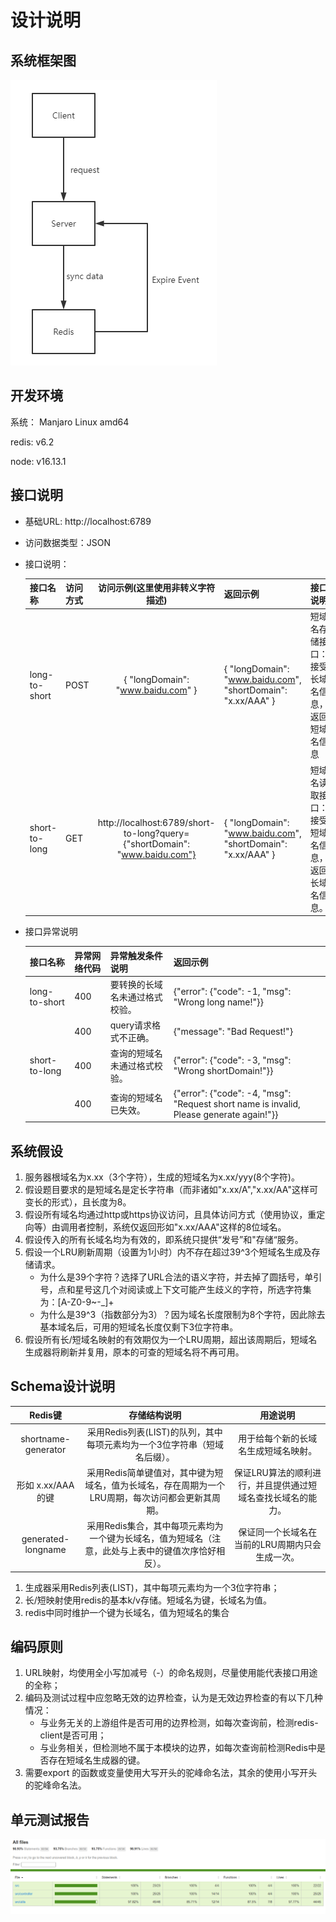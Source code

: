 # 设计说明

## 系统框架图

![架构图](./框架示意图.png)

## 开发环境

系统： Manjaro Linux amd64

redis:   v6.2

node:   v16.13.1



## 接口说明

- 基础URL: http://localhost:6789

- 访问数据类型：JSON

- 接口说明：

  | 接口名称      | 访问方式 |               访问示例(这里使用非转义字符描述)               | 返回示例                                                     | 接口说明                                         |
  | ------------- | -------- | :----------------------------------------------------------: | ------------------------------------------------------------ | ------------------------------------------------ |
  | long-to-short | POST     |              { "longDomain": "www.baidu.com" }               | { "longDomain": "www.baidu.com", "shortDomain": "x.xx/AAA" } | 短域名存储接口：接受长域名信息，返回短域名信息   |
  | short-to-long | GET      | http://localhost:6789/short-to-long?query={"shortDomain": "www.baidu.com"} | { "longDomain": "www.baidu.com", "shortDomain": "x.xx/AAA" } | 短域名读取接口：接受短域名信息，返回长域名信息。 |

- 接口异常说明

  | 接口名称      | 异常网络代码 | 异常触发条件说明               | 返回示例                                                     |
  | ------------- | ------------ | ------------------------------ | ------------------------------------------------------------ |
  | long-to-short | 400          | 要转换的长域名未通过格式校验。 | {"error": {"code": -1, "msg": "Wrong long name!"}}           |
  |               | 400          | query请求格式不正确。          | {"message": "Bad Request!"}                                  |
  | short-to-long | 400          | 查询的短域名未通过格式校验。   | {"error": {"code": -3, "msg": "Wrong shortDomain!"}}         |
  |               | 400          | 查询的短域名已失效。           | {"error": {"code": -4, "msg": "Request short name is invalid, Please generate again!"}} |
  
  

## 系统假设
1. 服务器根域名为x.xx（3个字符），生成的短域名为x.xx/yyy(8个字符)。
2. 假设题目要求的是短域名是定长字符串（而非诸如"x.xx/A","x.xx/AA"这样可变长的形式），且长度为8。
3. 假设所有域名均通过http或https协议访问，且具体访问方式（使用协议，重定向等）由调用者控制，系统仅返回形如"x.xx/AAA"这样的8位域名。
4. 假设传入的所有长域名均为有效的，即系统只提供“发号”和"存储“服务。
5. 假设一个LRU刷新周期（设置为1小时）内不存在超过39^3个短域名生成及存储请求。
    - 为什么是39个字符？选择了URL合法的语义字符，并去掉了圆括号，单引号，点和星号这几个对阅读或上下文可能产生歧义的字符，所选字符集为：[A-Z0-9~-_]+
    - 为什么是39^3（指数部分为3）？因为域名长度限制为8个字符，因此除去基本域名后，可用的短域名长度仅剩下3位字符串。
6. 假设所有长/短域名映射的有效期仅为一个LRU周期，超出该周期后，短域名生成器将刷新并复用，原本的可查的短域名将不再可用。

## Schema设计说明
|       Redis键       |                         存储结构说明                         |                          用途说明                           |
| :-----------------: | :----------------------------------------------------------: | :---------------------------------------------------------: |
| shortname-generator | 采用Redis列表(LIST)的队列，其中每项元素均为一个3位字符串（短域名后缀）。 |            用于给每个新的长域名生成短域名映射。             |
|  形如 x.xx/AAA的键  | 采用Redis简单键值对，其中键为短域名，值为长域名，存在周期为一个LRU周期，每次访问都会更新其周期。 | 保证LRU算法的顺利进行，并且提供通过短域名查找长域名的能力。 |
| generated-longname  | 采用Redis集合，其中每项元素均为一个键为长域名，值为短域名（注意，此处与上表中的键值次序恰好相反）。 |       保证同一个长域名在当前的LRU周期内只会生成一次。       |



1. 生成器采用Redis列表(LIST)，其中每项元素均为一个3位字符串；
2. 长/短映射使用redis的基本k/v存储。短域名为键，长域名为值。
3. redis中同时维护一个键为长域名，值为短域名的集合

## 编码原则

1. URL映射，均使用全小写加减号（-）的命名规则，尽量使用能代表接口用途的全称；
2. 编码及测试过程中应忽略无效的边界检查，认为是无效边界检查的有以下几种情况：
   - 与业务无关的上游组件是否可用的边界检测，如每次查询前，检测redis-client是否可用；
   - 与业务相关，但检测地不属于本模块的边界，如每次查询前检测Redis中是否存在短域名生成器的键。
3. 需要export 的函数或变量使用大写开头的驼峰命名法，其余的使用小写开头的驼峰命名法。

## 单元测试报告

![Screenshot_20220418_212821](./测试报告.png)
